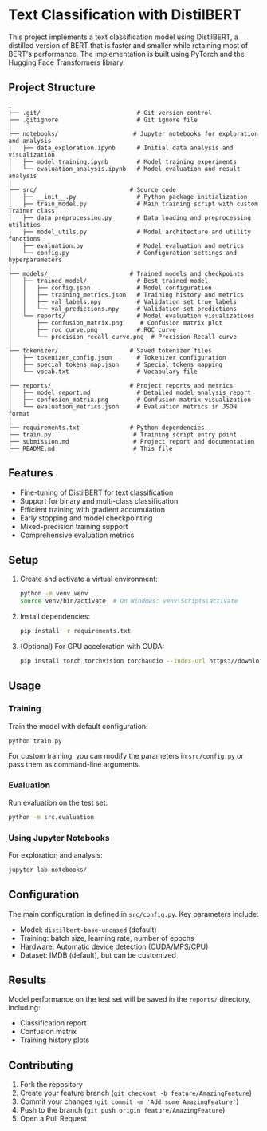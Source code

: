 # Text Classification with DistilBERT

This project implements a text classification model using DistilBERT, a distilled version of BERT that is faster and smaller while retaining most of BERT's performance. The implementation is built using PyTorch and the Hugging Face Transformers library.

## Project Structure

```
.
├── .git/                           # Git version control
├── .gitignore                      # Git ignore file
│
├── notebooks/                     # Jupyter notebooks for exploration and analysis
│   ├── data_exploration.ipynb      # Initial data analysis and visualization
│   ├── model_training.ipynb        # Model training experiments
│   └── evaluation_analysis.ipynb   # Model evaluation and result analysis
│
├── src/                          # Source code
│   ├── __init__.py                 # Python package initialization
│   ├── train_model.py              # Main training script with custom Trainer class
│   ├── data_preprocessing.py       # Data loading and preprocessing utilities
│   ├── model_utils.py              # Model architecture and utility functions
│   ├── evaluation.py               # Model evaluation and metrics
│   └── config.py                   # Configuration settings and hyperparameters
│
├── models/                       # Trained models and checkpoints
│   ├── trained_model/              # Best trained model
│   │   ├── config.json             # Model configuration
│   │   ├── training_metrics.json   # Training history and metrics
│   │   ├── val_labels.npy          # Validation set true labels
│   │   └── val_predictions.npy     # Validation set predictions
│   └── reports/                    # Model evaluation visualizations
│       ├── confusion_matrix.png     # Confusion matrix plot
│       ├── roc_curve.png           # ROC curve
│       └── precision_recall_curve.png  # Precision-Recall curve
│
├── tokenizer/                    # Saved tokenizer files
│   ├── tokenizer_config.json       # Tokenizer configuration
│   ├── special_tokens_map.json     # Special tokens mapping
│   └── vocab.txt                   # Vocabulary file
│
├── reports/                      # Project reports and metrics
│   ├── model_report.md             # Detailed model analysis report
│   ├── confusion_matrix.png        # Confusion matrix visualization
│   └── evaluation_metrics.json     # Evaluation metrics in JSON format
│
├── requirements.txt              # Python dependencies
├── train.py                       # Training script entry point
├── submission.md                  # Project report and documentation
└── README.md                      # This file
```

## Features

- Fine-tuning of DistilBERT for text classification
- Support for binary and multi-class classification
- Efficient training with gradient accumulation
- Early stopping and model checkpointing
- Mixed-precision training support
- Comprehensive evaluation metrics

## Setup

1. Create and activate a virtual environment:
   ```bash
   python -m venv venv
   source venv/bin/activate  # On Windows: venv\Scripts\activate
   ```

2. Install dependencies:
   ```bash
   pip install -r requirements.txt
   ```

3. (Optional) For GPU acceleration with CUDA:
   ```bash
   pip install torch torchvision torchaudio --index-url https://download.pytorch.org/whl/cu118
   ```

## Usage

### Training
Train the model with default configuration:
```bash
python train.py
```

For custom training, you can modify the parameters in `src/config.py` or pass them as command-line arguments.

### Evaluation
Run evaluation on the test set:
```bash
python -m src.evaluation
```

### Using Jupyter Notebooks
For exploration and analysis:
```bash
jupyter lab notebooks/
```

## Configuration

The main configuration is defined in `src/config.py`. Key parameters include:

- Model: `distilbert-base-uncased` (default)
- Training: batch size, learning rate, number of epochs
- Hardware: Automatic device detection (CUDA/MPS/CPU)
- Dataset: IMDB (default), but can be customized

## Results

Model performance on the test set will be saved in the `reports/` directory, including:
- Classification report
- Confusion matrix
- Training history plots

## Contributing

1. Fork the repository
2. Create your feature branch (`git checkout -b feature/AmazingFeature`)
3. Commit your changes (`git commit -m 'Add some AmazingFeature'`)
4. Push to the branch (`git push origin feature/AmazingFeature`)
5. Open a Pull Request

